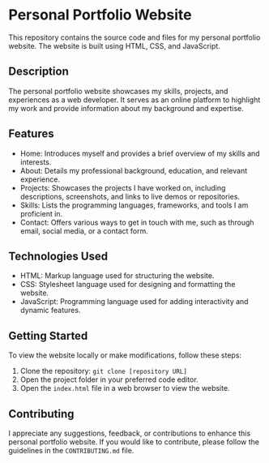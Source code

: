# Personal Portfolio Website

This repository contains the source code and files for my personal portfolio website. The website is built using HTML, CSS, and JavaScript.

## Description

The personal portfolio website showcases my skills, projects, and experiences as a web developer. It serves as an online platform to highlight my work and provide information about my background and expertise.

## Features

- Home: Introduces myself and provides a brief overview of my skills and interests.
- About: Details my professional background, education, and relevant experience.
- Projects: Showcases the projects I have worked on, including descriptions, screenshots, and links to live demos or repositories.
- Skills: Lists the programming languages, frameworks, and tools I am proficient in.
- Contact: Offers various ways to get in touch with me, such as through email, social media, or a contact form.

## Technologies Used

- HTML: Markup language used for structuring the website.
- CSS: Stylesheet language used for designing and formatting the website.
- JavaScript: Programming language used for adding interactivity and dynamic features.

## Getting Started

To view the website locally or make modifications, follow these steps:

1. Clone the repository: `git clone [repository URL]`
2. Open the project folder in your preferred code editor.
3. Open the `index.html` file in a web browser to view the website.

## Contributing

I appreciate any suggestions, feedback, or contributions to enhance this personal portfolio website. If you would like to contribute, please follow the guidelines in the `CONTRIBUTING.md` file.